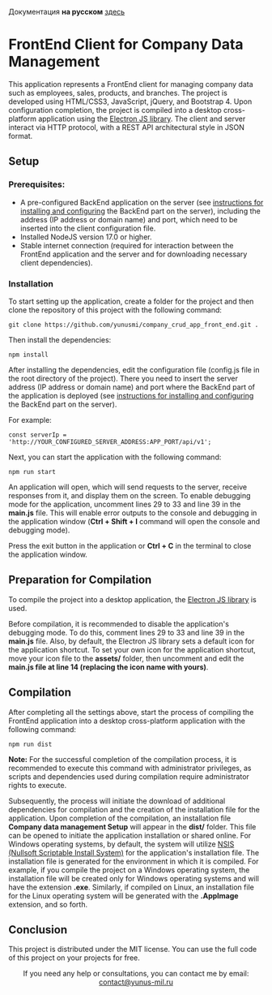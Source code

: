 <p>Документация <b>на русском</b> <a href="https://github.com/yunusmi/company_crud_app_front_end/blob/master/README_RU.md">здесь</a></p>

<h1>FrontEnd Client for Company Data Management</h1>

<p>This application represents a FrontEnd client for managing company data such as employees, sales, products, and branches. The project is developed using HTML/CSS3, JavaScript, jQuery, and Bootstrap 4. Upon configuration completion, the project is compiled into a desktop cross-platform application using the <a href="https://www.electronjs.org/" target="_blank">Electron JS library</a>. The client and server interact via HTTP protocol, with a REST API architectural style in JSON format.</p>

<h2>Setup</h2>

<h3>Prerequisites:</h3>

<ul>
  <li>A pre-configured BackEnd application on the server (see <a href="https://github.com/yunusmi/company_crud_app_backend/blob/master/README.md" target="_blank">instructions for installing and configuring</a> the BackEnd part on the server), including the address (IP address or domain name) and port, which need to be inserted into the client configuration file.</li>
  <li>Installed NodeJS version 17.0 or higher.</li>
  <li>Stable internet connection (required for interaction between the FrontEnd application and the server and for downloading necessary client dependencies).</li>
</ul>

<h3>Installation</h3>

<p>To start setting up the application, create a folder for the project and then clone the repository of this project with the following command:</p>

<pre><code>git clone https://github.com/yunusmi/company_crud_app_front_end.git .
</code></pre>

<p>Then install the dependencies:</p>

<pre><code>npm install
</code></pre>

<p>After installing the dependencies, edit the configuration file (config.js file in the root directory of the project). There you need to insert the server address (IP address or domain name) and port where the BackEnd part of the application is deployed (see <a href="https://github.com/yunusmi/company_crud_app_backend/blob/master/README.md" target="_blank">instructions for installing and configuring</a> the BackEnd part on the server).</p>

<p>For example:</p>

<pre><code>const serverIp = 'http://YOUR_CONFIGURED_SERVER_ADDRESS:APP_PORT/api/v1';
</code></pre>

<p>Next, you can start the application with the following command:</p>

<pre><code>npm run start
</code></pre>

<p>An application will open, which will send requests to the server, receive responses from it, and display them on the screen. To enable debugging mode for the application, uncomment lines 29 to 33 and line 39 in the <b>main.js</b> file. This will enable error outputs to the console and debugging in the application window (<b>Ctrl + Shift + I</b> command will open the console and debugging mode).</p>

<p>Press the exit button in the application or <b>Ctrl + C</b> in the terminal to close the application window.</p>

<h2>Preparation for Compilation</h2>

<p>To compile the project into a desktop application, the <a href="https://www.electronjs.org/" target="_blank">Electron JS library</a> is used.</p>

<p>Before compilation, it is recommended to disable the application's debugging mode. To do this, comment lines 29 to 33 and line 39 in the <b>main.js</b> file. Also, by default, the Electron JS library sets a default icon for the application shortcut. To set your own icon for the application shortcut, move your icon file to the <b>assets/</b> folder, then uncomment and edit the <b>main.js file at line 14 (replacing the icon name with yours)</b>.</p>

<h2>Compilation</h2>

<p>After completing all the settings above, start the process of compiling the FrontEnd application into a desktop cross-platform application with the following command:</p>

<pre><code>npm run dist
</code></pre>

<p><b>Note:</b> For the successful completion of the compilation process, it is recommended to execute this command with administrator privileges, as scripts and dependencies used during compilation require administrator rights to execute.</p>

<p>Subsequently, the process will initiate the download of additional dependencies for compilation and the creation of the installation file for the application. Upon completion of the compilation, an installation file <b>Company data management Setup</b> will appear in the <b>dist/</b> folder. This file can be opened to initiate the application installation or shared online. For Windows operating systems, by default, the system will utilize <a href="https://en.wikipedia.org/wiki/Nullsoft_Scriptable_Install_System" target="_blank">NSIS (Nullsoft Scriptable Install System)</a> for the application's installation file. The installation file is generated for the environment in which it is compiled. For example, if you compile the project on a Windows operating system, the installation file will be created only for Windows operating systems and will have the extension <b>.exe</b>. Similarly, if compiled on Linux, an installation file for the Linux operating system will be generated with the <b>.AppImage</b> extension, and so forth.</p>

<h2>Conclusion</h2>

<p>This project is distributed under the MIT license. You can use the full code of this project on your projects for free. </p>
<p align="center">If you need any help or consultations, you can contact me by email: <a href="mailto:contact@yunus-mil.ru">contact@yunus-mil.ru</a></p>
